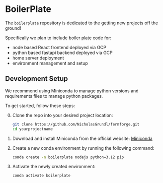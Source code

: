 # BoilerPlate

The `boilerplate` repository is dedicated to the getting new projects off the ground!

Specifically we plan to include boiler plate code for:
- node based React frontend deployed via GCP
- python based fastapi backend deployed via GCP
- home server deployment
- environment management and setup

## Development Setup

We recommend using Miniconda to manage python versions and requirements files to manage python packages.

To get started, follow these steps:

0. Clone the repo into your desired project location:
   ```bash
   git clone https://github.com/NicholasGrundl/fermforge.git
   cd yourprojectname
   ```

1. Download and install Miniconda from the official website: 
   [Miniconda](https://docs.conda.io/en/latest/miniconda.html)

2. Create a new conda environment by running the following command:
   ```bash
   conda create -n boilerplate nodejs python=3.12 pip
   ```

3. Activate the newly created environment:
   ```bash
   conda activate boilerplate
   ```
